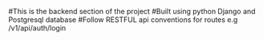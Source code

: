 #This is the backend section of the project 
#Built using python Django and Postgresql database 
#Follow RESTFUL api conventions for routes e.g /v1/api/auth/login
